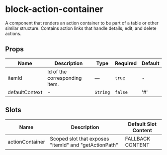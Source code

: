 # block-action-container

A component that renders an action container to be part of a table or other similar structure. Contains action links that handle details, edit, and delete actions.

## Props

<!-- @vuese:block-action-container:props:start -->
|Name|Description|Type|Required|Default|
|---|---|---|---|---|
|itemId|Id of the corresponding item.|—|`true`|-|
|defaultContext|-|`String`|`false`|'#'|

<!-- @vuese:block-action-container:props:end -->


## Slots

<!-- @vuese:block-action-container:slots:start -->
|Name|Description|Default Slot Content|
|---|---|---|
|actionContainer|Scoped slot that exposes "itemId" and "getActionPath"|FALLBACK CONTENT|

<!-- @vuese:block-action-container:slots:end -->


